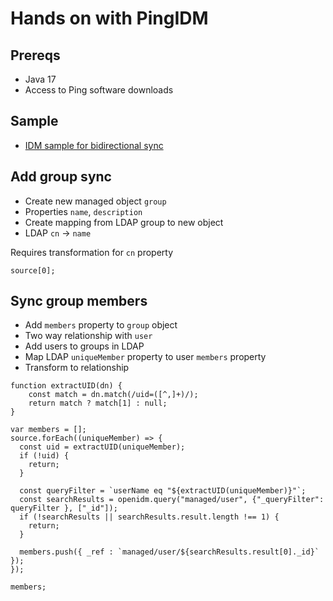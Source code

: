 # Hands on with PingIDM

## Prereqs

- Java 17
- Access to Ping software downloads

## Sample

- [IDM sample for bidirectional sync](https://docs.pingidentity.com/pingidm/7.5/samples-guide/sync-with-ldap-bidirectional.html)

## Add group sync

- Create new managed object `group`
- Properties `name`, `description`
- Create mapping from LDAP group to new object
- LDAP `cn` -> `name`

Requires transformation for `cn` property

```
source[0];
```

## Sync group members

- Add `members` property to `group` object
- Two way relationship with `user`
- Add users to groups in LDAP
- Map LDAP `uniqueMember` property to user `members` property
- Transform to relationship

```
function extractUID(dn) {
    const match = dn.match(/uid=([^,]+)/);
    return match ? match[1] : null;
}

var members = [];
source.forEach((uniqueMember) => {
  const uid = extractUID(uniqueMember);
  if (!uid) {
    return;
  }

  const queryFilter = `userName eq "${extractUID(uniqueMember)}"`;
  const searchResults = openidm.query("managed/user", {"_queryFilter": queryFilter }, ["_id"]);
  if (!searchResults || searchResults.result.length !== 1) {
    return;
  }

  members.push({ _ref : `managed/user/${searchResults.result[0]._id}` });
});

members;
```
